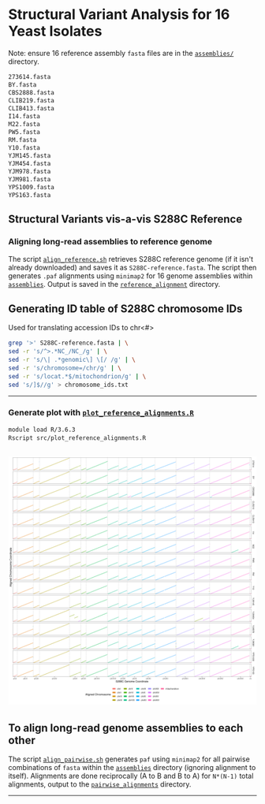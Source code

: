 # Structural Variant Analysis for 16 Yeast Isolates
Note: ensure 16 reference assembly `fasta` files are in the [`assemblies/`](assemblies/) directory.
```
273614.fasta
BY.fasta
CBS2888.fasta
CLIB219.fasta
CLIB413.fasta
I14.fasta
M22.fasta
PW5.fasta
RM.fasta
Y10.fasta
YJM145.fasta
YJM454.fasta
YJM978.fasta
YJM981.fasta
YPS1009.fasta
YPS163.fasta
```

## Structural Variants vis-a-vis S288C Reference
### Aligning long-read assemblies to reference genome
The script [`align_reference.sh`](src/align_reference.sh) retrieves S288C reference genome (if it
isn't already downloaded) and saves it as `S288C-reference.fasta`. The script then generates `.paf`
alignments using `minimap2` for 16 genome assemblies within [`assemblies`](assemblies). Output is
saved in the [`reference_alignment`](reference_alignment) directory. 

## Generating ID table of S288C chromosome IDs
Used for translating accession IDs to chr<#>
```bash
grep '>' S288C-reference.fasta | \
sed -r 's/^>.*NC_/NC_/g' | \
sed -r 's/\| .*genomic\] \[/ /g' | \
sed -r 's/chromosome=/chr/g' | \
sed -r 's/locat.*$/mitochondrion/g' | \
sed 's/]$//g' > chromosome_ids.txt
```
---


### Generate plot with [`plot_reference_alignments.R`](src/plot_reference_alignments.R)
```bash
module load R/3.6.3
Rscript src/plot_reference_alignments.R
```

![](/06_SVs/reference_alignment/all.png)
---

## To align long-read genome assemblies to each other

The script [`align_pairwise.sh`](src/align_pairwise.sh) generates `paf` using `minimap2` for all
pairwise combinations of `fasta` within the [`assemblies`](assemblies) directory (ignoring alignment
to itself). Alignments are done reciprocally (A to B and B to A) for `N*(N-1)` total alignments, 
output to the [`pairwise_alignments`](pairwise_alignments) directory.

---


